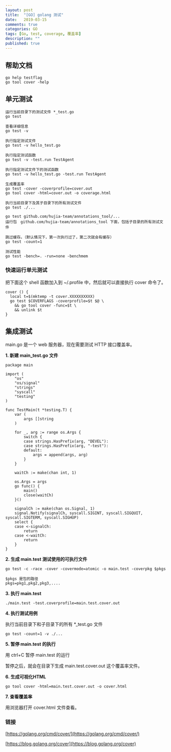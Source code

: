 ```yaml
---
layout: post
title:  "[GO] golang 测试"
date:   2019-03-15
comments: true
categories: GO
tags: [Go, test, coverage, 覆盖率]
description: ""
published: true
---
```


## 帮助文档

```
go help testflag
go tool cover -help
```

## 单元测试

```
运行当前目录下的测试文件 *_test.go
go test
```

```
查看详细信息
go test -v
```

```
执行指定测试文件
go test -v hello_test.go
```

```
执行指定测试函数
go test -v -test.run TestAgent
```

```
执行指定测试文件下的测试函数
go test -v hello_test.go -test.run TestAgent
```

```
生成覆盖率
go test -cover -coverprofile=cover.out
go tool cover -html=cover.out -o coverage.html
```

```
执行当前目录下及其子目录下的所有测试文件
go test ./...
```

```
go test github.com/hujia-team/annotations_tool/...
运行包　github.com/hujia-team/annotations_tool 下面，包括子目录的所有测试文件
```

```
跳过缓存。（默认情况下，第一次执行过了，第二次就会有缓存）
go test -count=1
```

```
测试性能
go test -bench=. -run=none -benchmem
```

### 快速运行单元测试

把下面这个 shell 函数加入到 ~/.profile 中，然后就可以直接执行 cover 命令了。

```
cover () {
  local t=$(mktemp -t cover.XXXXXXXXXX)
  go test $COVERFLAGS -coverprofile=$t $@ \
    && go tool cover -func=$t \
    && unlink $t
}
```

## 集成测试

main.go 是一个 web 服务器，现在需要测试 HTTP 接口覆盖率。

**1. 新建 main_test.go 文件**

```golang
package main

import (
	"os"
	"os/signal"
	"strings"
	"syscall"
	"testing"
)

func TestMain(t *testing.T) {
	var (
		args []string
	)

	for _, arg := range os.Args {
		switch {
		case strings.HasPrefix(arg, "DEVEL"):
		case strings.HasPrefix(arg, "-test"):
		default:
			args = append(args, arg)
		}
	}

	waitCh := make(chan int, 1)

	os.Args = args
	go func() {
		main()
		close(waitCh)
	}()

	signalCh := make(chan os.Signal, 1)
	signal.Notify(signalCh, syscall.SIGINT, syscall.SIGQUIT, syscall.SIGTERM, syscall.SIGHUP)
	select {
	case <-signalCh:
		return
	case <-waitCh:
		return
	}
}
```

**2. 生成 main.test 测试使用的可执行文件**

```
go test -c -race -cover -covermode=atomic -o main.test -coverpkg $pkgs
```

```
$pkgs 是包的路径
pkgs=pkg1,pkg2,pkg3,....
```

**3. 执行 main.test**

```
./main.test -test.coverprofile=main.test.cover.out
```

**4. 执行测试用例**

执行当前目录下和子目录下的所有 *_test.go 文件

```
go test -count=1 -v ./...
```

**5. 暂停 main.test 的执行**

用 ctrl+C 暂停 main.test 的运行

暂停之后，就会在目录下生成 main.test.cover.out 这个覆盖率文件。

**6. 生成可视化HTML**

```
go tool cover -html=main.test.cover.out -o cover.html
```

**7. 查看覆盖率**

用浏览器打开 cover.html 文件查看。

### 链接

[https://golang.org/cmd/cover/](https://golang.org/cmd/cover/)

[https://blog.golang.org/cover](https://blog.golang.org/cover)
